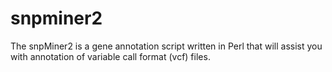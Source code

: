 # snpminer2
The snpMiner2 is a gene annotation script written in Perl that will assist you with annotation of variable call format (vcf) files.  
